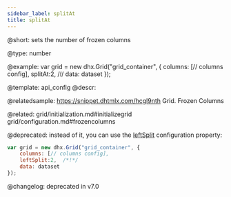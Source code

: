 ```yaml
---
sidebar_label: splitAt
title: splitAt
---          
```


@short: 
sets the number of frozen columns




@type: number

@example: 
var grid = new dhx.Grid("grid_container", {
	columns: [// columns config],
	splitAt:2,  /*!*/
	data: dataset
});


@template:	api_config
@descr: 

@relatedsample: https://snippet.dhtmlx.com/hcgl9nth	Grid. Frozen Columns

@related: grid/initialization.md#initializegrid
grid/configuration.md#frozencolumns

@deprecated: instead of it, you can use the [leftSplit](grid/api/grid_leftsplit_config.md) configuration property:

~~~js
var grid = new dhx.Grid("grid_container", {
	columns: [// columns config],
	leftSplit:2,  /*!*/
	data: dataset
});

~~~

@changelog: deprecated in v7.0